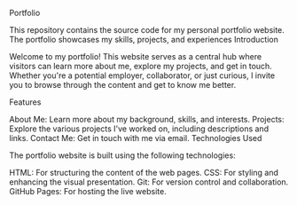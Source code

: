 Portfolio

This repository contains the source code for my personal portfolio website. The portfolio showcases my skills, projects, and experiences
Introduction

Welcome to my portfolio! This website serves as a central hub where visitors can learn more about me, explore my projects, and get in touch. Whether you're a potential employer, collaborator, or just curious, I invite you to browse through the content and get to know me better.

Features

About Me: Learn more about my background, skills, and interests.
Projects: Explore the various projects I've worked on, including descriptions and links.
Contact Me: Get in touch with me via email.
Technologies Used

The portfolio website is built using the following technologies:

HTML: For structuring the content of the web pages.
CSS: For styling and enhancing the visual presentation.
Git: For version control and collaboration.
GitHub Pages: For hosting the live website.
